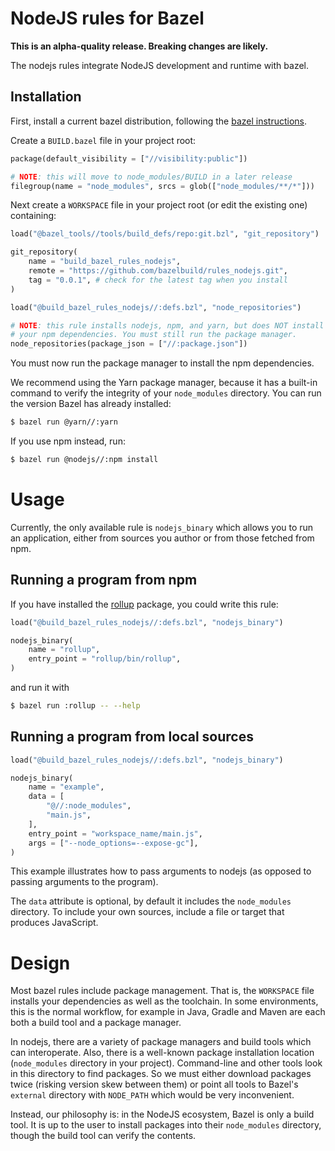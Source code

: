 # NodeJS rules for Bazel

**This is an alpha-quality release. Breaking changes are likely.**

The nodejs rules integrate NodeJS development and runtime with bazel.

## Installation

First, install a current bazel distribution, following the [bazel instructions].

Create a `BUILD.bazel` file in your project root:

```python
package(default_visibility = ["//visibility:public"])

# NOTE: this will move to node_modules/BUILD in a later release
filegroup(name = "node_modules", srcs = glob(["node_modules/**/*"]))
```

Next create a `WORKSPACE` file in your project root (or edit the existing one)
containing:

```python
load("@bazel_tools//tools/build_defs/repo:git.bzl", "git_repository")

git_repository(
    name = "build_bazel_rules_nodejs",
    remote = "https://github.com/bazelbuild/rules_nodejs.git",
    tag = "0.0.1", # check for the latest tag when you install
)

load("@build_bazel_rules_nodejs//:defs.bzl", "node_repositories")

# NOTE: this rule installs nodejs, npm, and yarn, but does NOT install
# your npm dependencies. You must still run the package manager.
node_repositories(package_json = ["//:package.json"])
```

You must now run the package manager to install the npm dependencies.

We recommend using the Yarn package manager, because it has a built-in command
to verify the integrity of your `node_modules` directory.
You can run the version Bazel has already installed:

```sh
$ bazel run @yarn//:yarn
```

If you use npm instead, run:

```sh
$ bazel run @nodejs//:npm install
```

[bazel instructions]: https://docs.bazel.build/versions/master/install.html

# Usage

Currently, the only available rule is `nodejs_binary` which allows you to run an application, either from sources you author or from those fetched from npm.

## Running a program from npm
If you have installed the [rollup] package, you could write this rule:

```python
load("@build_bazel_rules_nodejs//:defs.bzl", "nodejs_binary")

nodejs_binary(
    name = "rollup",
    entry_point = "rollup/bin/rollup",
)
```

and run it with

```sh
$ bazel run :rollup -- --help
```

[rollup]: https://www.npmjs.com/package/rollup

## Running a program from local sources

```python
load("@build_bazel_rules_nodejs//:defs.bzl", "nodejs_binary")

nodejs_binary(
    name = "example",
    data = [
        "@//:node_modules",
        "main.js",
    ],
    entry_point = "workspace_name/main.js",
    args = ["--node_options=--expose-gc"],
)
```

This example illustrates how to pass arguments to nodejs (as opposed to passing arguments to the program).

The `data` attribute is optional, by default it includes the `node_modules` directory. To include your own
sources, include a file or target that produces JavaScript.

# Design

Most bazel rules include package management. That is, the `WORKSPACE` file installs your dependencies as well as the toolchain. In some environments, this is the normal workflow, for example in Java, Gradle and Maven are each both a build tool and a package manager.

In nodejs, there are a variety of package managers and build tools which can interoperate. Also, there is a well-known package installation location (`node_modules` directory in your project). Command-line and other tools look in this directory to find packages. So we must either download packages twice (risking version skew between them) or point all tools to Bazel's `external` directory with `NODE_PATH` which would be very inconvenient.

Instead, our philosophy is: in the NodeJS ecosystem, Bazel is only a build tool. It is up to the user to install packages into their `node_modules` directory, though the build tool can verify the contents.
